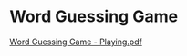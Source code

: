# Word Guessing Game
[Word Guessing Game - Playing.pdf](https://github.com/kenstratton/word_guessing_game/files/5825499/Word.Guessing.Game.-.Playing.pdf)
